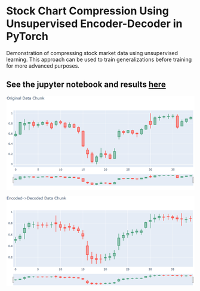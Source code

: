 # Stock Chart Compression Using Unsupervised Encoder-Decoder in PyTorch
Demonstration of compressing stock market data using unsupervised learning.  This approach can be used to train generalizations before training for more advanced purposes.

## See the jupyter notebook and results [here](https://gkaye-machine-learning.s3.amazonaws.com/README.html)

![Input](/example_input_1.PNG)

![Input](/example_output_1.PNG)
